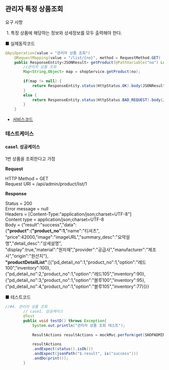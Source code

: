 ## 관리자 특정 상품조회

 요구 사항

​	1. 특정 상품에 해당하는 정보와 상세정보를 모두 출력해야 한다.



■ 실제동작코드 

```java
@ApiOperation(value = "관리자 상품 조회")
	@RequestMapping(value = "/list/{no}", method = RequestMethod.GET)
	public ResponseEntity<JSONResult> getProduct(@PathVariable("no") Long no) {
		//관리자 상품 조회
		Map<String,Object> map = shopService.getProduct(no);
		
		if(map != null) {
			return ResponseEntity.status(HttpStatus.OK).body(JSONResult.success(map));
		}
		else {
			return ResponseEntity.status(HttpStatus.BAD_REQUEST).body(JSONResult.fail("없는 상품입니다."));
		}
	}
```

- [서비스코드](https://github.com/gioung/shoppingmall_project/blob/master/shop_backend/src/main/java/com/cafe24/shoppingmall/service/ShopService.java)

### 테스트케이스

#### case1. 성공케이스

1번 상품을 조회한다고 가정

**Request** 

HTTP Method = GET<br>
      Request URI = /api/admin/product/list/1

**Response**

 Status = 200<br>
    Error message = null<br>
          Headers = [Content-Type:"application/json;charset=UTF-8"]<br>
     Content type = application/json;charset=UTF-8<br>
             Body = {"result":"success","data":<br>{**"product"**:{**"product_no":1**,"name":"티셔츠",<br>"price":42000,"image":"imageURL","summary_desc":"요약설명","detail_desc":"상세설명",<br>"display":true,"material":"원자재","provider":"공급사","manufacturer":"제조사","origin":"원산지"},<br>**"productDetailList"**:[{"pd_detail_no":1,"product_no":1,"option":"레드100","inventory":100},<br>{"pd_detail_no":2,"product_no":1,"option":"레드105","inventory":90},<br>{"pd_detail_no":3,"product_no":1,"option":"블루100","inventory":95},<br>{"pd_detail_no":4,"product_no":1,"option":"블루105","inventory":77}]}}

■  테스트코드

```java
//#4. 관리자 상품 조회
		// case1. 성공케이스 
		@Test
		public void testD() throws Exception{
			System.out.println("관리자 상품 조회 테스트");
			
			ResultActions resultActions = mockMvc.perform(get(SHOPADMINURL+"/list/{no}",1L));
			
			resultActions
			.andExpect(status().isOk())
			.andExpect(jsonPath("$.result", is("success")))
			.andDo(print());
		}
```


